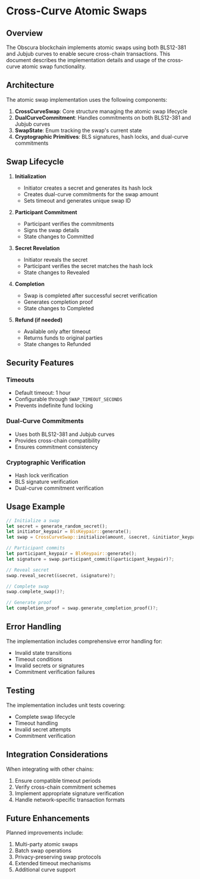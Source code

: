 # Cross-Curve Atomic Swaps

## Overview

The Obscura blockchain implements atomic swaps using both BLS12-381 and Jubjub curves to enable secure cross-chain transactions. This document describes the implementation details and usage of the cross-curve atomic swap functionality.

## Architecture

The atomic swap implementation uses the following components:

1. **CrossCurveSwap**: Core structure managing the atomic swap lifecycle
2. **DualCurveCommitment**: Handles commitments on both BLS12-381 and Jubjub curves
3. **SwapState**: Enum tracking the swap's current state
4. **Cryptographic Primitives**: BLS signatures, hash locks, and dual-curve commitments

## Swap Lifecycle

1. **Initialization**
   - Initiator creates a secret and generates its hash lock
   - Creates dual-curve commitments for the swap amount
   - Sets timeout and generates unique swap ID

2. **Participant Commitment**
   - Participant verifies the commitments
   - Signs the swap details
   - State changes to Committed

3. **Secret Revelation**
   - Initiator reveals the secret
   - Participant verifies the secret matches the hash lock
   - State changes to Revealed

4. **Completion**
   - Swap is completed after successful secret verification
   - Generates completion proof
   - State changes to Completed

5. **Refund (if needed)**
   - Available only after timeout
   - Returns funds to original parties
   - State changes to Refunded

## Security Features

### Timeouts
- Default timeout: 1 hour
- Configurable through `SWAP_TIMEOUT_SECONDS`
- Prevents indefinite fund locking

### Dual-Curve Commitments
- Uses both BLS12-381 and Jubjub curves
- Provides cross-chain compatibility
- Ensures commitment consistency

### Cryptographic Verification
- Hash lock verification
- BLS signature verification
- Dual-curve commitment verification

## Usage Example

```rust
// Initialize a swap
let secret = generate_random_secret();
let initiator_keypair = BlsKeypair::generate();
let swap = CrossCurveSwap::initialize(amount, &secret, &initiator_keypair)?;

// Participant commits
let participant_keypair = BlsKeypair::generate();
let signature = swap.participant_commit(&participant_keypair)?;

// Reveal secret
swap.reveal_secret(&secret, &signature)?;

// Complete swap
swap.complete_swap()?;

// Generate proof
let completion_proof = swap.generate_completion_proof()?;
```

## Error Handling

The implementation includes comprehensive error handling for:
- Invalid state transitions
- Timeout conditions
- Invalid secrets or signatures
- Commitment verification failures

## Testing

The implementation includes unit tests covering:
- Complete swap lifecycle
- Timeout handling
- Invalid secret attempts
- Commitment verification

## Integration Considerations

When integrating with other chains:
1. Ensure compatible timeout periods
2. Verify cross-chain commitment schemes
3. Implement appropriate signature verification
4. Handle network-specific transaction formats

## Future Enhancements

Planned improvements include:
1. Multi-party atomic swaps
2. Batch swap operations
3. Privacy-preserving swap protocols
4. Extended timeout mechanisms
5. Additional curve support 